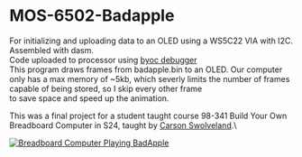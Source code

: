 # MOS-6502-Badapple
For initializing and uploading data to an OLED using a WS5C22 VIA with I2C. Assembled with dasm.\
Code uploaded to processor using [byoc debugger](https://github.com/SuperTails/byobc-debugger)\
This program draws frames from badapple.bin to an OLED. Our computer only has a max memory of ~5kb, which severly limits the number of frames capable of being stored, so I skip every other frame\
to save space and speed up the animation.

This was a final project for a student taught course 98-341 Build Your Own Breadboard Computer in S24, taught by [Carson Swolveland](https://github.com/SuperTails/).\

[![Breadboard Computer Playing BadApple](https://img.youtube.com/vi/tCdFdv-RszU/0.jpg)](https://www.youtube.com/shorts/tCdFdv-RszU)
